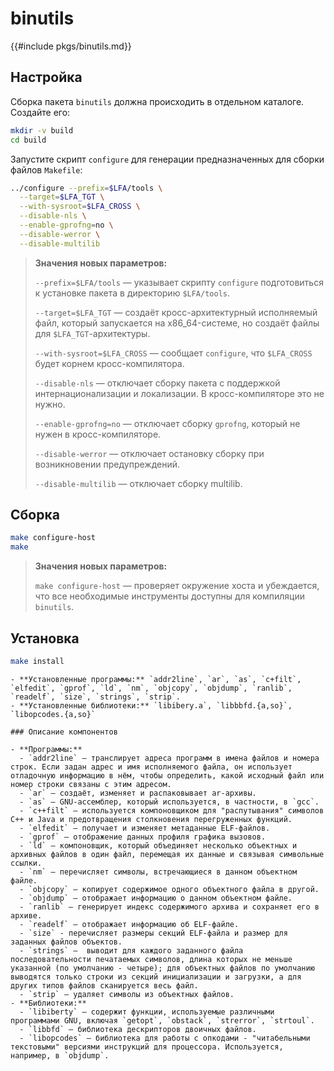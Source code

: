 # binutils

{{#include pkgs/binutils.md}}

## Настройка

Сборка пакета `binutils` должна происходить в отдельном каталоге. Создайте его:

```bash
mkdir -v build
cd build
```

Запустите скрипт `configure` для генерации предназначенных для сборки файлов `Makefile`:

```bash
../configure --prefix=$LFA/tools \
  --target=$LFA_TGT \
  --with-sysroot=$LFA_CROSS \
  --disable-nls \
  --enable-gprofng=no \
  --disable-werror \
  --disable-multilib
```

> **Значения новых параметров:**
>
> `--prefix=$LFA/tools` — указывает скрипту `configure` подготовиться к установке пакета в директорию `$LFA/tools`.
>
> `--target=$LFA_TGT` — создаёт кросс-архитектурный исполняемый файл, который запускается на x86_64-системе, но создаёт файлы для `$LFA_TGT`-архитектуры.
>
> `--with-sysroot=$LFA_CROSS` — сообщает `configure`, что `$LFA_CROSS` будет корнем кросс-компилятора.
>
> `--disable-nls` — отключает сборку пакета с поддержкой интернационализации и локализации. В кросс-компиляторе это не нужно.
>
> `--enable-gprofng=no` — отключает сборку `gprofng`, который не нужен в кросс-компиляторе.
>
> `--disable-werror` — отключает остановку сборку при возникновении предупреждений.
>
> `--disable-multilib` — отключает сборку multilib.

## Сборка

```bash
make configure-host
make
```

> **Значения новых параметров:**
>
> `make configure-host` — проверяет окружение хоста и убеждается, что все необходимые инструменты доступны для компиляции `binutils`.

## Установка

```bash
make install
```

~~~admonish note title="Содержимое пакета" collapsible=true
- **Установленные программы:** `addr2line`, `ar`, `as`, `c+filt`, `elfedit`, `gprof`, `ld`, `nm`, `objcopy`, `objdump`, `ranlib`, `readelf`, `size`, `strings`, `strip`.
- **Установленные библиотеки:** `libibery.a`, `libbbfd.{a,so}`, `libopcodes.{a,so}`

### Описание компонентов

- **Программы:**
  - `addr2line` — транслирует адреса программ в имена файлов и номера строк. Если задан адрес и имя исполняемого файла, он использует отладочную информацию в нём, чтобы определить, какой исходный файл или номер строки связаны с этим адресом.
  - `ar` — создаёт, изменяет и распаковывает ar-архивы.
  - `as` — GNU-ассемблер, который используется, в частности, в `gcc`.
  - `c++filt` — используется компоновщиком для "распутывания" символов C++ и Java и предотвращения столкновения перегруженных функций.
  - `elfedit` — получает и изменяет метаданные ELF-файлов.
  - `gprof` — отображение данных профиля графика вызовов.
  - `ld` — компоновщик, который объединяет несколько объектных и архивных файлов в один файл, перемещая их данные и связывая символьные ссылки.
  - `nm` — перечисляет символы, встречающиеся в данном объектном файле.
  - `objcopy` — копирует содержимое одного объектного файла в другой.
  - `objdump` — отображает информацию о данном объектном файле.
  - `ranlib` — генерирует индекс содержимого архива и сохраняет его в архиве.
  - `readelf` — отображает информацию об ELF-файле.
  - `size` - перечисляет размеры секций ELF-файла и размер для заданных файлов объектов.
  - `strings` —  выводит для каждого заданного файла последовательности печатаемых символов, длина которых не меньше указанной (по умолчанию - четыре); для объектных файлов по умолчанию выводятся только строки из секций инициализации и загрузки, а для других типов файлов сканируется весь файл.
  - `strip` — удаляет символы из объектных файлов.
- **Библиотеки:**
  - `libiberty` — содержит функции, используемые различными программами GNU, включая `getopt`, `obstack`, `strerror`, `strtoul`.
  - `libbfd` — библиотека дескрипторов двоичных файлов.
  - `libopcodes` — библиотека для работы с опкодами - "читабельными текстовыми" версиями инструкций для процессора. Используется, например, в `objdump`.
~~~
